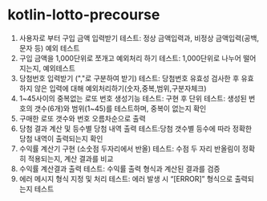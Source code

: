 # kotlin-lotto-precourse


1. 사용자로 부터 구입 금액 입력받기
    테스트: 정상 금액입력과, 비정상 금액입력(공백,문자 등) 예외 테스트
2. 구입 금액을 1,000단위로 쪼개고 예외처리 하기
   테스트: 1,000단위로 나누어 떨어지는지, 예외테스트
3. 당첨번호 입력받기 (","로 구분하여 받기)
   테스트: 당첨번호 유효성 검사한 후 유효하지 않은 입력에 대해 예외처리하기(숫자,중복,범위,구분자체크)
4. 1~45사이의 중복없는 로또 번호 생성기능
    테스트: 구현 후 단위 테스트: 생성된 번호의 갯수(6개)와 범위(1~45)를 테스트하며, 중복이 없는지 확인
5. 구매한 로또 갯수와 번호 오름차순으로 출력
6. 당첨 결과 계산 및 등수별 당첨 내역 출력
   테스트:당첨 갯수별 등수에 따라 정확한 당첨 내역이 출력되는지 확인
7. 수익률 계산기 구현 (소숫점 두자리에서 반올)
    테스트: 수점 두 자리 반올림이 정확히 적용되는지, 계산 결과를 비교
8. 수익률 계산결과 출력
    테스트: 수익률 출력 형식과 계산된 결과를 검증
10. 에러 메시지 형식 지정 및 처리
    테스트: 에러 발생 시 “[ERROR]” 형식으로 출력되는지 테스트